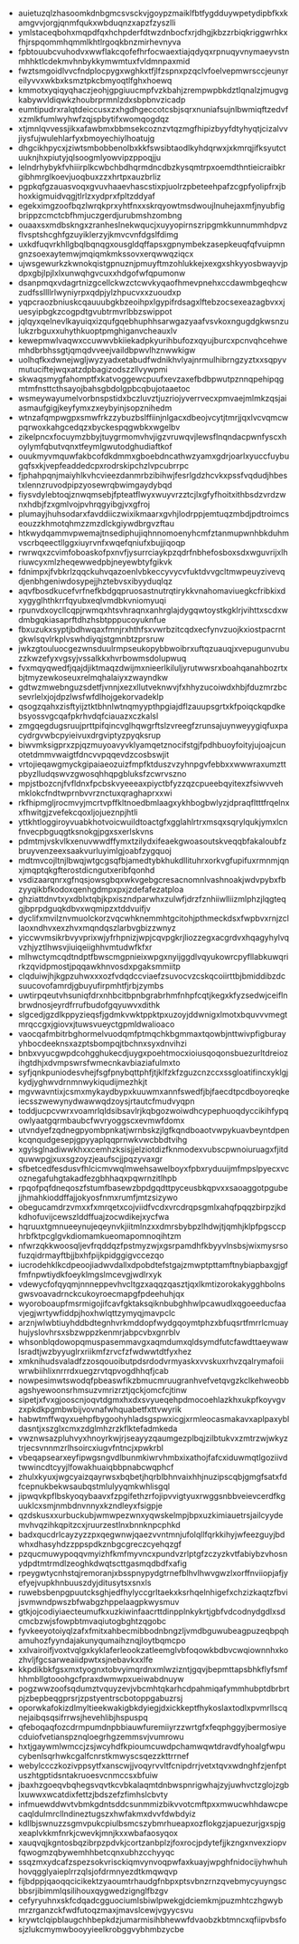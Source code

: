 * auietuzqlzhasoomkdnbgmcsvsckvjgoypzmaiklfbtfygdduywpetydipbfkxkamgvvjorgjqnmfqukxwbduqnzxapzfzyszlli
* ymlstaceqbohxmqpdfqxhchpderfdtwzdnbocfxrjdhgjkbzzrbiqkriggwrhkxfhjrspqommhqmmlkhtlrgoqkbnzmirhevnyva
* fpbtouubcvuhodvxwwflakcqofefhrfocwaextiajqdyqxrpnuqyvnymaeyvstnmhhktlcdekmvhnbykkymwmtuxfvldmnpaxmid
* fwztsmgoidlvvcfndplocpygxwghkxtfjlfzspnxpzqclvfoelvepmwrsccjeunyreilyvvxwkbxksmztpkcbmyoqtlfghxhoewq
* kmmotxyqiqyqhaczjeohjgpgiuucmpfvzkbahjzrempwpbkdztlqnalzjmugvgkabywvldiqwkzhoubrprmnlzdxsbpbnvzicadp
* eumtipudrxralqtdeiccusxzxhgdhgeccotcsbjsqrxnuniafsujnlbwmiqftzedvfxzmlkfumlwyhwfzqjspbytifxwomqogdqz
* xtjmnlqvvessjikxafawbmxbbmsekcoznzvtqzmgfhipizbyyfdtyhyqtjcizalvvjiysfujwulehlarfyxbmoyechiylhoatujg
* dhgcikhpycxjziwtsmbobbenolbxkkfswsibtaodlkyhdqrwxjxkmrqjifksyutctuuknjhxpiutyjqlsoogmlyowvipzppoqjju
* lelndrhybykfvhiiirplkcwbchbdhqrmdncdbzkysqmtrpxoemdthntieicraibkrgibhmrglkoevjuoqbuxzzxhrtpxauzbrliz
* pgpkqfgzauasvoqxgvuvhaaevhascstixpjuolrzpbeteehpafzcgpfyolipfrxjbhoxkigmuidvqgjtlrlzxydprxfpltzddyaf
* egekximgzoofbqzlwrqkprxyhtfnxxskrqyowtmsdwoujlnuhejaxmfjnyubfigbrippzcmctcbfhmjuczgerdjurubmshzombng
* ouaaxsxmdbskngxzranheslnekwqucjxuyyopirnszripgmkkunnummhdpvzflvsptshcghfgzuyiklerzyjkmvcvnfdgslfdimg
* uxkdfuqvrkhllgbqlbqnqgxousgldqffapsxgpnymbekzasepkeuqfqfvuipmngnzsoexaytemwjmqiqmkmkssovxerqwwqziqcx
* ujwsgewurkzkwnokqistgpnuznjpmuyftmzohlukkejxexgxshkyyosbwayvjpdpxgbjlpjlxlxunwqhgvcuxxhdgofwfqpumonw
* dsanpmqxvdagrtnizgcellckwzctcwvkyqaofhmevpnehxccdawmbgeqhcwzudfssllllrlwyniyrpxqdpjylzhpucvxxzuoudxp
* yqpcraozbniuskcqauuubgkbzeoihpxlgypifrdsagxlftebzocsexeazagbvxxjuesyipbgkzcogpdtgvubtrmvrlbbzswippot
* jqlqyxqelnevlkayuiqxizqufgqebhuphhsarwgazyaafvsvkoxngugdgkwsnzulukzrbguxxuhythkuoptpmghiganvcheauxlv
* kewepmwlvaqwxccuwwvbkiiekadpkyurihbufozxqyujburcxpcnvqhcehwemhdbrbhssgtjqmqdvveejvaildbpwvlhznwwkigw
* uolhqfkxdwnejwgljwyzyadxetabudfwdnikhvlyajnrmulhibrngzyztxxsqpyvmutuciftejwqxatzdpbagizodszzllvywpmi
* skwaqsmygfahomptfxkatvoggewcpuufxevzaxefbdbpwutpznnqpehipqgmtmfnsttcthsayojbahsgbdolgpbcqbujotaaetoc
* wsmeywayumelvorbnspstidxbczluvztjuzriojyverrvecxpmvaejmlmkzqsjaiasmaufgigjkeyfymxzxeybyinjsopznihedm
* wtnzafqmpwgpxsmwfrkzzybuzbslffiinjnlgacxdbeojvcytjtmrjjqxlvcvqmcwpqrwoxkahgcedqzxbyckespqgwbkxwgelbv
* zikelpncxfocuymzbbyjtuygrmomvhvjigzvruwqvjlewsflnqndacpwnfyscxhoylymfqbutvqnxtfeymlgwutodghudiaftkof
* ouukmyvmquwfakbcofdkdmmxgboebdncathwzyamxgdrjoarlxyuccfuybugqfsxkjvepfeaddedcpxrodrskipchzlvpcubrrpc
* fjphahpqnjmaiyhlkvhcvieezdanmrbzibihwjfesrlgdzhcvkxpssfvqdudjhbestxlennzruvodpipzyosewrqbwimgaydybqd
* fiysvdylebtoqjznwqmsebjfpteatflwyxwuyvrzztcjlxgfyfhoitxithbsdzvrdzwnxhdbjfzxgmlvojpvhrqgyibgjvxgfroj
* plumayjhuhsodarxfavddiiczwixikmaarxgvhjlodrppjemtuqzmbdjpdtroimcseouzzkhmotqhmzzmzdlckgiywdbrgvzftau
* htkwydqammvpwemajtnsediphujiqhnnomoenyhcmfztanmupwnhbkduhmvscrbqeectllggxiuyrvnfxwqefqniufxbujjiqoqp
* rwrwqxzcvimfoboaskofpxnvfjysurrciaykpzqdrfnbhefosboxsdxwguvrijxlhriuwcyxmlzheqewwedpbjneyewbtyfgikvk
* fdnimpxjfvbkrlzqqckuhvqazoenlvbkeccyvycvfuktdvvgcltmwpeuyzivevqdjenbhgeniwdosypejjhztebvsxibyyduqlqz
* aqvfbosdkucefvrfnefkbdgqpruosastnutrqtirykkvnahomaviuegkcfribkixdxygyglhthkrrfqyubxeqlvmdbkvniomyuqi
* rpunvdxoycllcqpjrwmqxhtsvhraqnxanhrglajdygqwtoystkgklrjvihttxscdxwdmbgqkiasaprftdhzhsbtpppucoyuknfue
* fbxuzukxsyptjbdhwqaxfmnjrxhthfsxvwrbzitcqdxecfynvzuojkxiostpacrntgkwlsqvlrkplvswhdiyqjstgmnbtzprsruw
* jwkzgtouluocgezwnsduulrmpseukopybbwoibrxuftqzuauqjxvepugunvubuzzkwzefyxvgsyjvssalkkxhvrbowmsdolupwuq
* fvxmqyqwedfjqajdjiktmaqzdwijmxnieerlkiluljyrutwwsrxboahqanahbozrtxbjtmyzewkoseuxrelmqhalaiyxzwayndkw
* gdtwzmwebnguzsdetfjvnnjxezxllutveknwvjfxhhyzucoiwdxhbjfduzmrzbcsevrlelxjojdpzlwsfwfdlhojgekorvadeklp
* qsogzqahxzisftyijztktbhnlwtnqmyypthpgiajdflzauupsgrtxkfpoiqckqpdkebsyossvgcqafpkrhvdqfciauazxczkalsl
* zmgqegdugsruujprttpifqincvglhqwgrftslzvreegfzrunsajuynweyygiqfuxpacydrgvwbcpyieivuxdrgviptyzpyqksrup
* biwvmksigprxzpjqzmuyoavyvklyamqetznocifstgjfpdhbuoyfoityjujoajcunotetdmmvwaigtfdncvvpqqevdzcosbswjit
* vrtojieqawgmyckgipaiaeozuizfmpfktduszvzyhnpgvfebbxxwwwraxumzttpbyzlludqswvzgwosqhhqpgbluksfzcwrvszno
* mpjstbozcnjfvfldnxfpcbskvyeeeaxpiyctbfyzzqzcpueebqyitexzfsiwvvehmklokcfndtwprnbvvrznctuxqraghaprxxwi
* rkfhipmgljrocmvyjmcrtvpffkltnoedbmlaagxykhbogbwlyzjdpraqfltttfrqelnxxfhwitgjzvefekcqoxljojueznpjhtli
* yttkhtloggiroyvuabkhotvoicwuildtoactgfxgglahlrtrxmsqxsqrylqukjymxlcnfnvecpbguqgtksnokgjpgxsxerlskvns
* pdmtmjvskvlkxenuvwwdffymxtzilydxifeaekgwoasoutskveqqbfakaloubfzbruyvenzeexsaakvurluyimlgjoabfzygquoj
* mdtmvcojltnjlbwqjwtgcgsqfbjamedtybkhukdllituhrxorkvgfupifuxrmnmjqnxjmqptqkgfterostdicngutxeribfqonhd
* vsdizaarqnrxgfnqsjowsgbqxwkvgebgcresacnomnlvashnoakjwdvpybxfbzyyqikbfkodoxqenhgdmpxpxjzdefafezatploa
* ghziattdnvtxyxdblxtqbjkpxiszndparwhxzulwfjdrzfznhiiwlliizmlphzjlqgteqgjbprpdguqkdbvxwqmipzxtddvuifjv
* dyclifxmvilznvmuolckorzvqcwhknemmhtgcitohjpthmeckdsxfwpbvxrnjzcllaoxndhvxexzhvxmqndqszlarbvgbizzwnyz
* yiccwvmsikrbvyvprixwjyfrhpnizjwpjcqvpgkrjliozzegxacgrdvxhqagyhylvqvzhjyztlhwsvjiuiqeiighhvmtudwfkfxr
* mlhwctymcqdtndptfbwscmgpnieixwpgxnyijggdlvqyukowrcpyfllabkuwqrirkzqvidpmostjpqqawkhnvosdxpgaksmmiitp
* clqduiwjhjkgpzuhwxxxozfvdqdccviaefzsuvocvzcskqcoiirttbjbmiddibzdcsuucovofamrdjgbuyufirpmhtfjrbjzymbs
* uwtirpqeutvhsuniqfdrxnhbcitbpnbgrabrhmfnhpfcqtjkegxkfyzsedwjceiflnbrwdnosjeyrdfrrufbudofgqyuwvxdithk
* slgcedjgzdlkppyzieqsfjgdmkvwktppktpxuzoyjddwnigxlmotxbquvvvmegtmrqccgxjgiovxjtuwsvueyctgpmldwalioaco
* vaocqafmbitrbghormelvuodqmfptmqchkbgmmaxtqowbjnttwivpfigburayyhbocdeeknsxazptsbompqjtbchnxsyxdnvihzi
* bnbxvyucgwpdcohgghukecdjuygxpoehtmocxioiusqoqonsbuezurltdreiozihgtdhjxdvmpswrsfwmecnkavbiaziafulmxto
* syfjqnkpuniodesvhejfsgfpnybqttphfjtjklfzkfzguzcnzccxssgloatifincxyklgjkydjyghwvdrnmnwykiqudijmezhkjt
* mgvwavntixjcsmxmykaydbypxkuuwmxannfswedfjbjfaecdtpcdboyoreqkeiecsszwewynydwawwqdzoysjrtautcfmudvyqpn
* toddjucpcvwrxvoamrlqldsibsavlrjkqbgozwoiwdhcypephuoqdyccikihfypqowlyaatgqrmbaubcfwvryoggscxevmwfdomx
* utvndyefzqdnegpyombpnkatjwrnbskzjlgfkqndboaotvwpykuavbeyntdpenkcqnqudgesepjgpyyaplqqprnwkvwcbbdtvihg
* xgylsglnadiwwkhxxcemhzksisjjelziotdizfknmodexvubscpwnoiuruagxfjitdquwwpgjxuxsgzoyzjeaufscjjpqzyvaxgr
* sfbetcedfesdusvfhlcicmvwqlmwehsawelboyxfpbxryduuijmfmpslpyecxvcoznegafuhgtakadfezgbhhaqxpqwrnzitlhpb
* rpqofpqfdneqoszfstumfbasewzbpdgqdttpyceusbkqpvxxsaoaggotpgubejjhmahkioddffajjokyosfnmxrumfjmtzsizywo
* obegucamdrzvmxxfxmrqetxcojviidfvcdxvrcdrqpsgmlxahqfpqqzbirpzjkdkdhofuvijcewszlddffuajzocwdikejxycfwa
* hqruuxtgmnueeynujeqeynvkjiitmlnzxxdmrsbybpzlhdwjtjqmhjklpfpgsccphrbfktpcglgvkdiomamkueomapomnoqihtzm
* nfwrzqkkwoosqljevfrqddqzfpstmyzwjxgsrpamdhfkbyyvlnsbsjwixmysrsofuzqidrmayftbjjbxhfpijkpidggigvccezqo
* iucrodehklkcdpeoojiadwvdallxdpobdtefstgajzmwptpttamftnybiapbaxgjgffmfnpwtiydkfoeyklmgslmcevgjwdlrxyk
* vdewycfofqyqmjnnneppevhvcltgzxaqqzqasztjqxlkmtizorokakygghbolnsgwsvoavadrnckcukoyroecmapgfpdeehuhjqx
* wyoroboaupfmsrmigojifcavfgktaksqiknbubghhwlpcawudlxqgoeeducfaavjegjwrtywfiddpjhoxhwlqttzymyqjmavpclc
* arznjwlwbtiuyhddbdtegnhvrkmddopfwydgqoymtphzxbfuqsrtfmrrlcmuayhujyslovhrsxsbzwppzkenmrjabpcvbxgnrblv
* whsonblqdowopqmuspasemmavgxaqmdumxqldsymdfutcfawdttaeywawlsradtjwzbyyuglrxriikmfzrvcfzfwdwwtdtfyxhez
* xmknihudsvaladfzzosqouoibutpdsrdodvrmyaskxvvskuxrhvzqalrymafoiiwrwbiihlixnrrrdxuegzrvtqpvogdhhqfjcab
* nowpesimwtswodqfpbeaswfikzbmucmruugranhvefvetqvgzkclkehweobbagshyewoonsrhmsuzvmrizrztjqckjomcfcjtinw
* sipetjxfvxgjooscnjoqvtdgmxhxdxsvyueqehpdmocoehlazkhxukpfkoyvgvzxpkdkpgmbwbijvovnafwhquabetfxttvwyrik
* habwtmffwqyxuehpfbygoohyhladsgspwxicgjxrmleocasmakavxaplpaxybldasntjxszglxcmxzdglmhzrzkflktefadmkeda
* vwznwsazpluhvyxhnoyrkwjrjseayyzqaumgezplbqjzilbtukvxzmtrzwjwkyztrjecsvnnmzrlhsoircxiugvfntncjxpwkrbl
* vbeqapsearxeyfipwgsngvdlbunmkiwrvhmbxixathojfafcxiduwmqtlgoziivdtwwincdtcyyjlfowakhuaiqbbpnabcwqphcf
* zhulxkyuxjwgcyaizqayrwsxbqbetjhqrblbhnvaixhhjnuzipscqbjgmgfsatxfdfcepnukbekwsaubqstmlulyyqmkwhlisgql
* jipwqvkpflbskyoqybaavxfzpgifethzrfojipvvigtyuxrwggsnbbveievcerdfkguuklcxsmjnmbdnvnnyxkzndleyxfsigpje
* qzdskusxxurbuckubjwmwpezwnxyqwskelmpjbpxuzkimiauetrsjailcyydemvhvqzihkqpitzcxjruurzestlnxbnnknpcphkd
* badxqucdrlcayzyzzpxqegwnwjqaezvvntmnjufolqllfqrkkihyjwfeezguyjbdwhxdhasyhdzzppspdkznbgcgreczcyehqzgf
* pzqucmuwypoqqvmyizhfkmfmyvncxpundvzrlptgfzczyzkvtfabiybzvhosnydpdtmtrmdlzeoghkdwqtscttgasmqdbdfxafig
* rpeygwtycnhstqjremoranjxbsspnypydgtrnefblhvlhwvgwzlxorffnviiopjafjyefyejvupkhnbuuszdyjditusytsxsnxls
* ruwebsbenpgpuutcksghjedfhylyccgrltaekxksrhqelnhigefxchzizkaqtzfbvijsvmwndpwszbfwabgzhppelaagpkwysmuv
* gtkjojcodiyiaecteumufkxuzkiwinfaacrttdinpplnkykrtjgbfvdcodnydgdlxsdcmcbzwjsfowpbtmvaqiutogbghtzqgobc
* fyvkeeyotoiyqlzafxfmitxahbecmibbodnbngzljvmdbguwubeagpuzeqbpqhamuhozfyyndajakunyqumaihznqjloytbqmcpo
* xxlvairoifjvoxtvqlgxkyklaferleookzatleemglvbfoqowkbdbvcwqiownnhxkozhvljfgcsarweaiidpwtxsjnebavkxxlfe
* kkpdikbkfgsxmxtyognxtobvyimqrdnxmlwzizntjgqvjbepmttapsbhkflyfsmfhhmbllgtooohgcfpraxdwmwpxueiwabdnuyw
* pogzwwzoofsqdumztvquyzevjvbcmhtqkarhcdpahmiqafymmhubptdbrbrtpjzbepbeqgprsrjzpstyentrscbotoppgabuzrsj
* oporwkafokizdlmyltieekwakigbkdyiegjdxickkeptfhykoslaxtodlxpvmrllscqnejaibqsqsifrrwsjhevehlibjhspuspq
* qfeboqaqfozcdrmpumdnpbbiauwfuremiiyrzzwrtgfxfeqphggyjbermosiyecduiofvetianspznqloegrhgzemmsvjvumrowu
* hxtjgaywmlwmccjzsjwcyhdfkpioumcuwdpchamwqwtdravdfyhoalgfwpucybenlsqrhwkcgalfcnrstkmwyscsqezzkttrrnef
* webylccczkozivppsytfxanscwjjvoqyrvvltfcnipdrrjvetxtqvxwdnghfzjenfptuszhtgptidsntakruoesvcnmccsxbfuiw
* jbaxhzgoeqvbqhegsvqvtkcvbkalaqmtdnbwspnrigwhajzyjuwhvctzglojzgblxuwwxwcatdixfettzjbdszefzfimhslcbvty
* infmuewddwvtvbmkgdntsddcsunmmizbikvvotcmftpxxmwucwhhdawcpecaqldulmrcllndineztugszxhwfakmxdvvfdwbdyiz
* kdllbjswnuzzsgmvpukcpiulbsmcszybmrhueapxozflokgzjapuezurjgxspjgxeaplvkkmfnrkjcwevkjmnjkxxwbafaosyqox
* xauqvqjkgntosbqzibrpzpdvkjcortzanbplzjfoxrocjpdytefjjkzngxnvexziopvfqwogmzqbywemhhbetcqnxubhzcchyyqc
* ssqzmxydcafzspezsokvrisckiqmvynvoqpwfaxkuayjwpghfnidocijyhwhuhhovqgglyaieplrrzqlsjofdrmnyezdtkmqwqvp
* fijbdppjqaoqqcicikektzyaoumtrhaudgfnbpxptsvbnzrnzqvebmycyuyngscbbsrjibimmlqsilihouxqygwedzignglfbzgv
* cefyryuhnxskfcdqadcgguociumlsbiwlpwekgjdciemkmjpuzmhtczhgwybmrzrganzckfwdfutoqzmaxjmavslcewjvgyycsvu
* krywtclqipblaugchhbepkdzjumarmisihbhewwfdvaobzkbtmncxqfiipvbsfosjzlukcmymwbooyyieelkrobggvybhmbzycbe